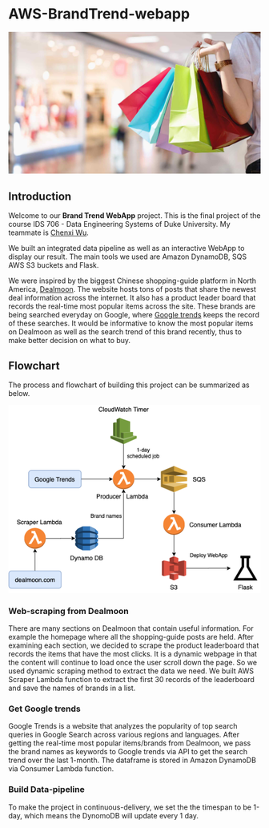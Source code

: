 # AWS-BrandTrend-webapp

![Fig 1](./resources/shopping.jpg)

## Introduction
Welcome to our **Brand Trend WebApp** project. This is the final project of the course IDS 706 - Data Engineering Systems of Duke University. My teammate is [Chenxi Wu](https://www.linkedin.com/in/chenxi-wu-107452175/).  

We built an integrated data pipeline as well as an interactive WebApp to display our result. The main tools we used are Amazon DynamoDB, SQS AWS S3 buckets and Flask. 

We were inspired by the biggest Chinese shopping-guide platform in North America, [Dealmoon](https://www.dealmoon.com/). The website hosts tons of posts that share the newest deal information across the internet. It also has a product leader board that records the real-time most popular items across the site. These brands are being searched everyday on Google, where [Google trends](https://trends.google.com/trends/) keeps the record of these searches. It would be informative to know the most popular items on Dealmoon as well as the search trend of this brand recently, thus to make better decision on what to buy. 

## Flowchart
The process and flowchart of building this project can be summarized as below. 

![Fig 2](./resources/flow.png)

### Web-scraping from Dealmoon

There are many sections on Dealmoon that contain useful information. For example the homepage where all the shopping-guide posts are held. After examining each section, we decided to scrape the product leaderboard that records the items that have the most clicks. It is a dynamic webpage in that the content will continue to load once the user scroll down the page. So we used dynamic scraping method to extract the data we need. We built AWS Scraper Lambda function to extract the first 30 records of the leaderboard and save the names of brands in a list. 

### Get Google trends

Google Trends is a website that analyzes the popularity of top search queries in Google Search across various regions and languages. After getting the real-time most popular items/brands from Dealmoon, we pass the brand names as keywords to Google trends via API to get the search trend over the last 1-month. The dataframe is stored in Amazon DynamoDB via Consumer Lambda function. 

### Build Data-pipeline

To make the project in continuous-delivery, we set the the timespan to be 1-day, which means the DynomoDB will update every 1 day. 







